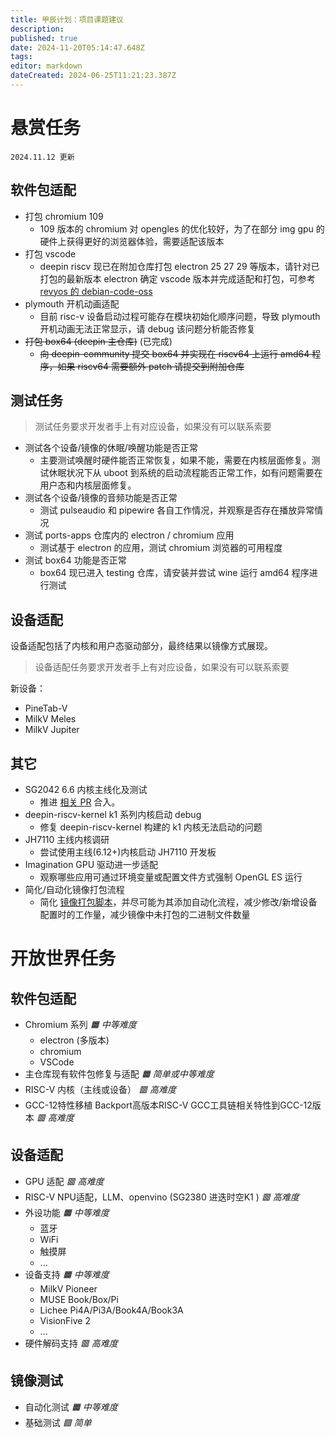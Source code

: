 ```yaml
---
title: 甲辰计划：项目课题建议
description: 
published: true
date: 2024-11-20T05:14:47.648Z
tags: 
editor: markdown
dateCreated: 2024-06-25T11:21:23.387Z
---
```


# 悬赏任务

`2024.11.12 更新`

## 软件包适配

- 打包 chromium 109
	- 109 版本的 chromium 对 opengles 的优化较好，为了在部分 img gpu 的硬件上获得更好的浏览器体验，需要适配该版本
- 打包 vscode
	- deepin riscv 现已在附加仓库打包 electron 25 27 29 等版本，请针对已打包的最新版本 electron 确定 vscode 版本并完成适配和打包，可参考 [revyos 的 debian-code-oss](https://github.com/revyos/debian-code-oss)
- plymouth 开机动画适配
	- 目前 risc-v 设备启动过程可能存在模块初始化顺序问题，导致 plymouth 开机动画无法正常显示，请 debug 该问题分析能否修复
- ~~打包 box64 (deepin 主仓库)~~ (已完成)
	- ~~向 deepin-community 提交 box64 并实现在 riscv64 上运行 amd64 程序，如果 riscv64 需要额外 patch 请提交到附加仓库~~

## 测试任务

> 测试任务要求开发者手上有对应设备，如果没有可以联系索要

- 测试各个设备/镜像的休眠/唤醒功能是否正常
  - 主要测试唤醒时硬件能否正常恢复，如果不能，需要在内核层面修复。测试休眠状况下从 uboot 到系统的启动流程能否正常工作，如有问题需要在用户态和内核层面修复。
- 测试各个设备/镜像的音频功能是否正常
  - 测试 pulseaudio 和 pipewire 各自工作情况，并观察是否存在播放异常情况
- 测试 ports-apps 仓库内的 electron / chromium 应用
  - 测试基于 electron 的应用，测试 chromium 浏览器的可用程度
- 测试 box64 功能是否正常
  - box64 现已进入 testing 仓库，请安装并尝试 wine 运行 amd64 程序进行测试

## 设备适配

设备适配包括了内核和用户态驱动部分，最终结果以镜像方式展现。

> 设备适配任务要求开发者手上有对应设备，如果没有可以联系索要

新设备：
- PineTab-V
- MilkV Meles
- MilkV Jupiter

## 其它

- SG2042 6.6 内核主线化及测试
  - 推进 [相关 PR](https://github.com/deepin-community/kernel/pull/399) 合入。
- deepin-riscv-kernel k1 系列内核启动 debug
	- 修复 deepin-riscv-kernel 构建的 k1 内核无法启动的问题
- JH7110 主线内核调研
  - 尝试使用主线(6.12+)内核启动 JH7110 开发板
- Imagination GPU 驱动进一步适配
  - 观察哪些应用可通过环境变量或配置文件方式强制 OpenGL ES 运行
- 简化/自动化镜像打包流程
  - 简化 [镜像打包脚本](https://github.com/YukariChiba/deepin-ports-image/)，并尽可能为其添加自动化流程，减少修改/新增设备配置时的工作量，减少镜像中未打包的二进制文件数量

# 开放世界任务

## 软件包适配

- Chromium 系列 *🟧 中等难度*
    - electron (多版本)
    - chromium
    - VSCode 
- 主仓库现有软件包修复与适配 *🟧 简单或中等难度*
- RISC-V 内核（主线或设备） *🟥 高难度*
- GCC-12特性移植 Backport高版本RISC-V GCC工具链相关特性到GCC-12版本 *🟥 高难度*

## 设备适配

- GPU 适配 *🟥 高难度*
- RISC-V NPU适配，LLM、openvino (SG2380 进迭时空K1 ) *🟥 高难度*
- 外设功能 *🟧 中等难度*
    - 蓝牙
    - WiFi
    - 触摸屏
    - ...
- 设备支持 *🟧 中等难度*
    - MilkV Pioneer
    - MUSE Book/Box/Pi
    - Lichee Pi4A/Pi3A/Book4A/Book3A
    - VisionFive 2
    - ...
- 硬件解码支持 *🟥 高难度*

## 镜像测试 

- 自动化测试 *🟧 中等难度*
- 基础测试 *🟩 简单*